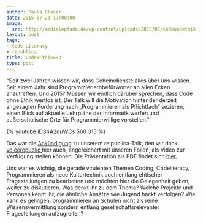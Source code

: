 ```yaml
---
author: Paula Glaser
date: 2015-07-23 17:00:00
image:
  src: http://medialepfade.de/wp-content/uploads/2015/07/codeundethik.jpg
layout: post
tags:
- Code Literacy
- republica
title: Code+Ethik=<3
type: post
---
```


"Seit zwei Jahren wissen wir, dass Geheimdienste alles über uns wissen. Seit einem Jahr sind Programmierlernbefürworter an allen Ecken anzutreffen. Und 2015? Müssen wir endlich darüber sprechen, dass Code ohne Ethik wertlos ist. Der Talk will die Motivation hinter der derzeit angesagten Forderung nach „Programmieren als Pflichtfach“ sezieren, einen Blick auf aktuelle Lehrpläne der Informatik werfen und außerschulische Orte für Programmierwillige vorstellen."

{% youtube lD34A2nuWCs 560 315 %}

Das war die <a href="https://re-publica.de/session/code-ethik">Ankündigung</a> zu unserem re:publica-Talk, den wir dank <a href="https://www.voicerepublic.com/talks/code-ethik">voicerepublic </a> hier auch, angereichert mit unseren Folien, als Video zur Verfügung stellen können. Die Präsentation als PDF findet sich <a href="http://jugendhackt-de.okblogfarm.org/files/2015/07/rp15.pdf">hier.</a>

Uns war es wichtig, die gerade virulenten Themen Coding, Codeliteracy, Programmieren als neue Kulturtechnik auch entlang ehtischer Fragestellungen zu bearbeiten und möchten hier die Gelegenheit geben, weiter zu diskutieren. Was denkt ihr zu dem Thema? Welche Projekte und Personen kennt ihr, die ähnliche Ansätze wie Jugend hackt verfolgen? Wie kann es gelingen, programmieren an Schulen nicht als reine Wissensvermittlung sondern entlang gesellschaftsrelevanter Fragestellungen aufzugreifen?